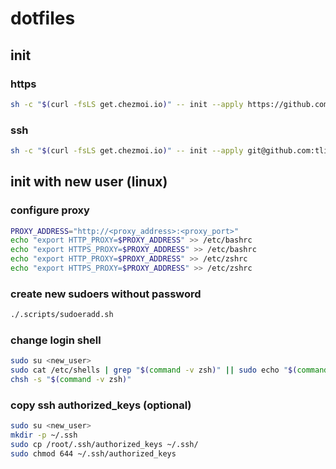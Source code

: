 # dotfiles

## init

### https

```bash
sh -c "$(curl -fsLS get.chezmoi.io)" -- init --apply https://github.com/tlipoca9/dotfiles.git
```

### ssh

```bash
sh -c "$(curl -fsLS get.chezmoi.io)" -- init --apply git@github.com:tlipoca9/dotfiles.git
```

## init with new user (linux)

### configure proxy
```bash
PROXY_ADDRESS="http://<proxy_address>:<proxy_port>"
echo "export HTTP_PROXY=$PROXY_ADDRESS" >> /etc/bashrc
echo "export HTTPS_PROXY=$PROXY_ADDRESS" >> /etc/bashrc
echo "export HTTP_PROXY=$PROXY_ADDRESS" >> /etc/zshrc
echo "export HTTPS_PROXY=$PROXY_ADDRESS" >> /etc/zshrc
```

### create new sudoers without password
```bash
./.scripts/sudoeradd.sh
```

### change login shell
```bash
sudo su <new_user>
sudo cat /etc/shells | grep "$(command -v zsh)" || sudo echo "$(command -v zsh)" | sudo tee -a /etc/shells
chsh -s "$(command -v zsh)"
```

### copy ssh authorized_keys (optional)
```bash
sudo su <new_user>
mkdir -p ~/.ssh
sudo cp /root/.ssh/authorized_keys ~/.ssh/
sudo chmod 644 ~/.ssh/authorized_keys
```
